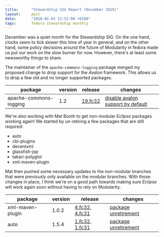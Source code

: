 ```yaml
---
title:      "Stewardship SIG Report (December 2019)"
layout:     post
date:       "2020-01-03 12:52:00 +0100"
tags:       fedora stewardship monthly
---
```


December was a quiet month for the Stewardship SIG. On the one hand, clocks seem
to tick slower this time of year in general, and on the other hand, some policy
decisions around the future of Modularity in fedora made us put our work on the
slow burner for now. However, there's at least some newsworthy things to share.

The maintainer of the `apache-commons-logging` package merged my proposed change
to drop support for the *Avalon* framework. This allows us to drop a few old and
no longer supported packages.

| package                | version | release                            | changes                                                          |
| ---------------------- | ------- | ---------------------------------- | ---------------------------------------------------------------- |
| apache-commons-logging | 1.2     | [19.fc32][commons-logging-1.2-f32] | [disable avalon support by default][commons-logging-1.2-changes] |

We're also working with Mat Booth to get non-modular *Eclipse* packages working
again! We started by un-retiring a few packages that are still required:

- auto
- cbi-plugins
- decentxml
- glassfish-jsp
- takari-polyglot
- xml-maven-plugin

Mat then pushed some necessary updates to the non-modular branches that were
previously only available on the modular branches. With those changes in place,
I think we're on a good path towards making sure *Eclipse* will work again soon
without having to rely on Modularity.

| package          | version | release                                                                    | changes                                                |
| ---------------- | ------- | -------------------------------------------------------------------------- | ------------------------------------------------------ |
| xml-maven-plugin | 1.0.2   | [4.fc32][xml-maven-plugin-1.0.2-f32], [4.fc31][xml-maven-plugin-1.0.2-f31] | [package unretirement][xml-maven-plugin-1.0.2-changes] |
| auto             | 1.5.4   | [1.fc32][auto-1.5.4-f32], [1.fc31][auto-1.5.4-f31]                         | [package unretirement][auto-1.5.4-changes]             |

[commons-logging-1.2-f32]: https://koji.fedoraproject.org/koji/buildinfo?buildID=1421806
[commons-logging-1.2-changes]: https://src.fedoraproject.org/rpms/apache-commons-logging/c/1ce7cf922e6e3bf36c7f3bea1656a1d56f494527?branch=master

[xml-maven-plugin-1.0.2-f32]: https://koji.fedoraproject.org/koji/buildinfo?buildID=1422154
[xml-maven-plugin-1.0.2-f31]: https://bodhi.fedoraproject.org/updates/FEDORA-2019-9d44b5a452
[xml-maven-plugin-1.0.2-changes]: https://src.fedoraproject.org/rpms/xml-maven-plugin/c/5d5e001678d6bc8d1746db977984f0d82c2cb816?branch=master

[auto-1.5.4-f32]: https://koji.fedoraproject.org/koji/buildinfo?buildID=1422811
[auto-1.5.4-f31]: https://bodhi.fedoraproject.org/updates/FEDORA-2019-0008b0117b
[auto-1.5.4-changes]: https://src.fedoraproject.org/rpms/auto/c/375ee3086a9e0062170d8ca4ffba77bac7e5da9a?branch=master

